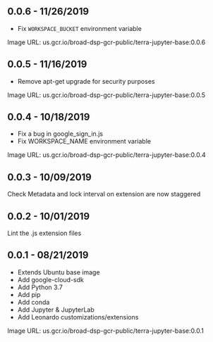 ## 0.0.6 - 11/26/2019

- Fix `WORKSPACE_BUCKET` environment variable

Image URL: us.gcr.io/broad-dsp-gcr-public/terra-jupyter-base:0.0.6

## 0.0.5 - 11/16/2019

- Remove apt-get upgrade for security purposes

Image URL: us.gcr.io/broad-dsp-gcr-public/terra-jupyter-base:0.0.5

## 0.0.4 - 10/18/2019

- Fix a bug in google_sign_in.js
- Fix WORKSPACE_NAME environment variable
  
Image URL: us.gcr.io/broad-dsp-gcr-public/terra-jupyter-base:0.0.4

## 0.0.3 - 10/09/2019

Check Metadata and lock interval on extension are now staggered

## 0.0.2 - 10/01/2019

Lint the .js extension files

## 0.0.1 - 08/21/2019

- Extends Ubuntu base image
- Add google-cloud-sdk
- Add Python 3.7
- Add pip
- Add conda
- Add Jupyter & JupyterLab
- Add Leonardo customizations/extensions

Image URL: us.gcr.io/broad-dsp-gcr-public/terra-jupyter-base:0.0.1

